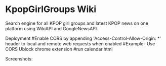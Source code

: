 # KpopGirlGroups Wiki
Search engine for all KPOP girl groups and latest KPOP news on one platform using WikiAPI and GoogleNewsAPI.

Deployment
#Enable CORS by appending 'Access-Control-Allow-Origin: *' header to local and remote web requests when enabled
#Example- Use CORS Ublock chrome extension 
#run calendar.html 

Screenshots: 
